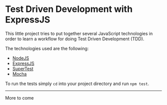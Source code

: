 # Test Driven Development with ExpressJS

This little project tries to put together several JavaScript technologies
in order to learn a workflow for doing Test Driven Development (TDD).

The technologies used are the following:

* [NodeJS](https://github.com/nodejs/node)
* [ExpressJS](https://github.com/expressjs/express)
* [SuperTest](https://github.com/visionmedia/supertest)
* [Mocha](https://github.com/mochajs/mocha)

To run the tests simply `cd` into your project directory and run `npm test`.

---
More to come

